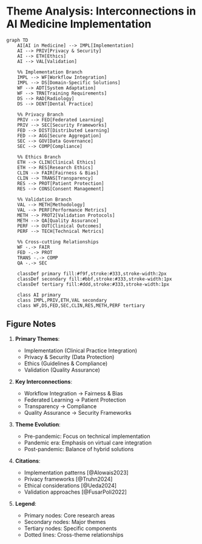 # Theme Analysis: Interconnections in AI Medicine Implementation

```mermaid
graph TD
    AI[AI in Medicine] --> IMPL[Implementation]
    AI --> PRIV[Privacy & Security]
    AI --> ETH[Ethics]
    AI --> VAL[Validation]

    %% Implementation Branch
    IMPL --> WF[Workflow Integration]
    IMPL --> DS[Domain-Specific Solutions]
    WF --> ADT[System Adaptation]
    WF --> TRN[Training Requirements]
    DS --> RAD[Radiology]
    DS --> DENT[Dental Practice]

    %% Privacy Branch
    PRIV --> FED[Federated Learning]
    PRIV --> SEC[Security Frameworks]
    FED --> DIST[Distributed Learning]
    FED --> AGG[Secure Aggregation]
    SEC --> GOV[Data Governance]
    SEC --> COMP[Compliance]

    %% Ethics Branch
    ETH --> CLIN[Clinical Ethics]
    ETH --> RES[Research Ethics]
    CLIN --> FAIR[Fairness & Bias]
    CLIN --> TRANS[Transparency]
    RES --> PROT[Patient Protection]
    RES --> CONS[Consent Management]

    %% Validation Branch
    VAL --> METH[Methodology]
    VAL --> PERF[Performance Metrics]
    METH --> PROT2[Validation Protocols]
    METH --> QA[Quality Assurance]
    PERF --> OUT[Clinical Outcomes]
    PERF --> TECH[Technical Metrics]

    %% Cross-cutting Relationships
    WF -.-> FAIR
    FED -.-> PROT
    TRANS -.-> COMP
    QA -.-> SEC

    classDef primary fill:#f9f,stroke:#333,stroke-width:2px
    classDef secondary fill:#bbf,stroke:#333,stroke-width:1px
    classDef tertiary fill:#ddd,stroke:#333,stroke-width:1px
    
    class AI primary
    class IMPL,PRIV,ETH,VAL secondary
    class WF,DS,FED,SEC,CLIN,RES,METH,PERF tertiary
```

## Figure Notes

1. **Primary Themes**:
   - Implementation (Clinical Practice Integration)
   - Privacy & Security (Data Protection)
   - Ethics (Guidelines & Compliance)
   - Validation (Quality Assurance)

2. **Key Interconnections**:
   - Workflow Integration → Fairness & Bias
   - Federated Learning → Patient Protection
   - Transparency → Compliance
   - Quality Assurance → Security Frameworks

3. **Theme Evolution**:
   - Pre-pandemic: Focus on technical implementation
   - Pandemic era: Emphasis on virtual care integration
   - Post-pandemic: Balance of hybrid solutions

4. **Citations**:
   - Implementation patterns [@Alowais2023]
   - Privacy frameworks [@Truhn2024]
   - Ethical considerations [@Ueda2024]
   - Validation approaches [@FusarPoli2022]

5. **Legend**:
   - Primary nodes: Core research areas
   - Secondary nodes: Major themes
   - Tertiary nodes: Specific components
   - Dotted lines: Cross-theme relationships